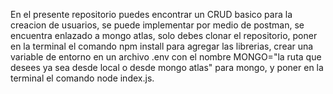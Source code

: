 En el presente repositorio puedes encontrar un CRUD basico para la creacion de usuarios, se puede
implementar por medio de postman, se encuentra enlazado a mongo atlas, solo debes clonar el repositorio, poner en la terminal el comando npm install para agregar las librerias, crear una variable de entorno en un archivo .env con el nombre MONGO="la ruta que desees ya sea desde local o desde mongo atlas" para mongo, y poner en la terminal el comando node index.js.
